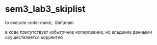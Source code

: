 # sem3_lab3_skiplist

to execute code:
make; .\bin\main

в коде присутствует избыточное копирование, но владение данными осуществляется корректно